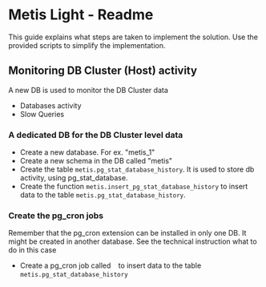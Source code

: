 # Metis Light - Readme
This guide explains what steps are taken to implement the solution. Use the provided scripts to simplify the implementation. 

## Monitoring DB Cluster (Host) activity
A new DB is used to monitor the DB Cluster data
- Databases activity
- Slow Queries

### A dedicated DB for the DB Cluster level data
- Create a new database. For ex. "metis_1"
- Create a new schema in the DB  called "metis"
- Create the table ```metis.pg_stat_database_history```. It is used to store db activity, using pg_stat_database. 
- Create the function ```metis.insert_pg_stat_database_history``` to insert data to the table ```metis.pg_stat_database_history```.

### Create the pg_cron jobs
Remember that the pg_cron extension can be installed in only one DB. It might be created in another database. See the technical instruction what to do in this case
- Create a pg_cron job called ``` ``` to insert data to the table ```metis.pg_stat_database_history```

